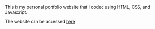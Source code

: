 This is my personal portfolio website that I coded using HTML, CSS, and Javascript.

The website can be accessed [here](https://www.pu-thavi.com/)

